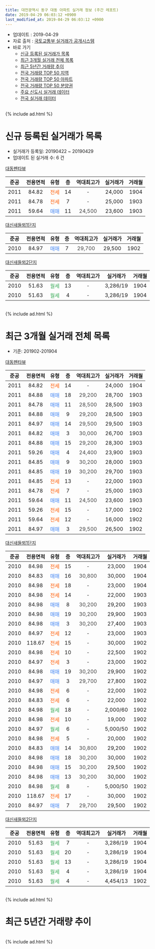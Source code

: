 ```yaml
---
title: 대전광역시 동구 대동 아파트 실거래 정보 (주간 레포트)
date: 2019-04-29 06:03:12 +0900
last_modified_at: 2019-04-29 06:03:12 +0900
---
```


* 업데이트 : 2019-04-29
* 자료 출처 : [국토교통부 실거래가 공개시스템](http://rt.molit.go.kr)
* 바로 가기
    * [신규 등록된 실거래가 목록](#신규-등록된-실거래가-목록)
    * [최근 3개월 실거래 전체 목록](#최근-3개월-실거래-전체-목록)
    * [최근 5년간 거래량 추이](#최근-5년간-거래량-추이)
    * [전국 거래량 TOP 50 지역](https://inasie.github.io/apt-trade-info/최근-3개월-전국에서-가장-거래가-많이-발생한-지역)
    * [전국 거래량 TOP 50 아파트](https://inasie.github.io/apt-trade-info/최근-3개월-전국에서-가장-거래가-많이-발생한-아파트)
    * [전국 거래량 TOP 50 분양권](https://inasie.github.io/apt-trade-info/최근-3개월-전국에서-가장-거래가-많이-발생한-분양권)
    * [주요 신도시 실거래 데이터](https://inasie.github.io/apt-trade-info/주요-신도시)
    * [전국 실거래 데이터](https://inasie.github.io/apt-trade-info/전국)
<br>
{% include ad.html %}
<br>

# 신규 등록된 실거래가 목록
* 실거래가 등록일: 20190422 ~ 20190429
* 업데이트 된 실거래 수: 6 건


[대동펜타뷰](https://search.naver.com/search.naver?query=%EB%8C%80%EC%A0%84%EA%B4%91%EC%97%AD%EC%8B%9C+%EB%8F%99%EA%B5%AC+%EB%8C%80%EB%8F%99+%EB%8C%80%EB%8F%99%ED%8E%9C%ED%83%80%EB%B7%B0)

|준공|전용면적|유형|층|역대최고가|실거래가|거래월|
|:---:|:---:|:---:|:---:|:---:|:---:|:---:|
|2011|84.82|<span style="color:#ff5a00">전세</span>|14|<span style="color:#444444">-</span>|24,000|1904|
|2011|84.78|<span style="color:#ff5a00">전세</span>|7|<span style="color:#444444">-</span>|25,000|1903|
|2011|59.64|<span style="color:#4285f3">매매</span>|11|<span style="color:#444444">24,500</span>|23,600|1903|

[대신새들뫼1단지](https://search.naver.com/search.naver?query=%EB%8C%80%EC%A0%84%EA%B4%91%EC%97%AD%EC%8B%9C+%EB%8F%99%EA%B5%AC+%EB%8C%80%EB%8F%99+%EB%8C%80%EC%8B%A0%EC%83%88%EB%93%A4%EB%AB%BC1%EB%8B%A8%EC%A7%80)

|준공|전용면적|유형|층|역대최고가|실거래가|거래월|
|:---:|:---:|:---:|:---:|:---:|:---:|:---:|
|2010|84.97|<span style="color:#4285f3">매매</span>|7|<span style="color:#444444">29,700</span>|29,500|1902|

[대신새들뫼2단지](https://search.naver.com/search.naver?query=%EB%8C%80%EC%A0%84%EA%B4%91%EC%97%AD%EC%8B%9C+%EB%8F%99%EA%B5%AC+%EB%8C%80%EB%8F%99+%EB%8C%80%EC%8B%A0%EC%83%88%EB%93%A4%EB%AB%BC2%EB%8B%A8%EC%A7%80)

|준공|전용면적|유형|층|역대최고가|실거래가|거래월|
|:---:|:---:|:---:|:---:|:---:|:---:|:---:|
|2010|51.63|<span style="color:#34a853">월세</span>|13|<span style="color:#444444">-</span>|3,286/19|1904|
|2010|51.63|<span style="color:#34a853">월세</span>|4|<span style="color:#444444">-</span>|3,286/19|1904|


<br>
{% include ad.html %}
<br>

# 최근 3개월 실거래 전체 목록
* 기준: 201902-201904


[대동펜타뷰](https://search.naver.com/search.naver?query=%EB%8C%80%EC%A0%84%EA%B4%91%EC%97%AD%EC%8B%9C+%EB%8F%99%EA%B5%AC+%EB%8C%80%EB%8F%99+%EB%8C%80%EB%8F%99%ED%8E%9C%ED%83%80%EB%B7%B0)

|준공|전용면적|유형|층|역대최고가|실거래가|거래월|
|:---:|:---:|:---:|:---:|:---:|:---:|:---:|
|2011|84.82|<span style="color:#ff5a00">전세</span>|14|<span style="color:#444444">-</span>|24,000|1904|
|2011|84.88|<span style="color:#4285f3">매매</span>|18|<span style="color:#444444">29,200</span>|28,700|1903|
|2011|84.78|<span style="color:#4285f3">매매</span>|11|<span style="color:#444444">28,500</span>|28,500|1903|
|2011|84.88|<span style="color:#4285f3">매매</span>|9|<span style="color:#444444">29,200</span>|28,500|1903|
|2011|84.97|<span style="color:#4285f3">매매</span>|14|<span style="color:#444444">29,500</span>|29,500|1903|
|2011|84.82|<span style="color:#4285f3">매매</span>|3|<span style="color:#444444">30,000</span>|26,700|1903|
|2011|84.88|<span style="color:#4285f3">매매</span>|15|<span style="color:#444444">29,200</span>|28,300|1903|
|2011|59.26|<span style="color:#4285f3">매매</span>|4|<span style="color:#444444">24,400</span>|23,900|1903|
|2011|84.85|<span style="color:#4285f3">매매</span>|9|<span style="color:#444444">30,200</span>|28,000|1903|
|2011|84.85|<span style="color:#4285f3">매매</span>|19|<span style="color:#444444">30,200</span>|29,700|1903|
|2011|84.85|<span style="color:#ff5a00">전세</span>|13|<span style="color:#444444">-</span>|22,000|1903|
|2011|84.78|<span style="color:#ff5a00">전세</span>|7|<span style="color:#444444">-</span>|25,000|1903|
|2011|59.64|<span style="color:#4285f3">매매</span>|11|<span style="color:#444444">24,500</span>|23,600|1903|
|2011|59.26|<span style="color:#ff5a00">전세</span>|15|<span style="color:#444444">-</span>|17,000|1902|
|2011|59.64|<span style="color:#ff5a00">전세</span>|12|<span style="color:#444444">-</span>|16,000|1902|
|2011|84.97|<span style="color:#4285f3">매매</span>|3|<span style="color:#444444">29,500</span>|26,500|1902|

[대신새들뫼1단지](https://search.naver.com/search.naver?query=%EB%8C%80%EC%A0%84%EA%B4%91%EC%97%AD%EC%8B%9C+%EB%8F%99%EA%B5%AC+%EB%8C%80%EB%8F%99+%EB%8C%80%EC%8B%A0%EC%83%88%EB%93%A4%EB%AB%BC1%EB%8B%A8%EC%A7%80)

|준공|전용면적|유형|층|역대최고가|실거래가|거래월|
|:---:|:---:|:---:|:---:|:---:|:---:|:---:|
|2010|84.98|<span style="color:#ff5a00">전세</span>|15|<span style="color:#444444">-</span>|23,000|1904|
|2010|84.83|<span style="color:#4285f3">매매</span>|16|<span style="color:#444444">30,800</span>|30,000|1904|
|2010|84.98|<span style="color:#ff5a00">전세</span>|18|<span style="color:#444444">-</span>|23,000|1904|
|2010|84.98|<span style="color:#ff5a00">전세</span>|14|<span style="color:#444444">-</span>|22,000|1903|
|2010|84.98|<span style="color:#4285f3">매매</span>|8|<span style="color:#444444">30,200</span>|29,200|1903|
|2010|84.98|<span style="color:#4285f3">매매</span>|19|<span style="color:#444444">30,200</span>|29,900|1903|
|2010|84.98|<span style="color:#4285f3">매매</span>|3|<span style="color:#444444">30,200</span>|27,400|1903|
|2010|84.97|<span style="color:#ff5a00">전세</span>|12|<span style="color:#444444">-</span>|23,000|1903|
|2010|118.67|<span style="color:#ff5a00">전세</span>|15|<span style="color:#444444">-</span>|30,000|1902|
|2010|84.98|<span style="color:#ff5a00">전세</span>|10|<span style="color:#444444">-</span>|22,500|1902|
|2010|84.97|<span style="color:#ff5a00">전세</span>|3|<span style="color:#444444">-</span>|23,000|1902|
|2010|84.98|<span style="color:#4285f3">매매</span>|19|<span style="color:#444444">30,200</span>|29,900|1902|
|2010|84.97|<span style="color:#4285f3">매매</span>|3|<span style="color:#444444">29,700</span>|27,800|1902|
|2010|84.98|<span style="color:#ff5a00">전세</span>|6|<span style="color:#444444">-</span>|22,000|1902|
|2010|84.83|<span style="color:#ff5a00">전세</span>|6|<span style="color:#444444">-</span>|22,000|1902|
|2010|84.98|<span style="color:#34a853">월세</span>|18|<span style="color:#444444">-</span>|2,000/60|1902|
|2010|84.98|<span style="color:#ff5a00">전세</span>|10|<span style="color:#444444">-</span>|19,000|1902|
|2010|84.97|<span style="color:#34a853">월세</span>|6|<span style="color:#444444">-</span>|5,000/50|1902|
|2010|84.98|<span style="color:#ff5a00">전세</span>|5|<span style="color:#444444">-</span>|20,000|1902|
|2010|84.83|<span style="color:#4285f3">매매</span>|14|<span style="color:#444444">30,800</span>|29,200|1902|
|2010|84.98|<span style="color:#4285f3">매매</span>|18|<span style="color:#444444">30,200</span>|30,000|1902|
|2010|84.98|<span style="color:#4285f3">매매</span>|15|<span style="color:#444444">30,200</span>|29,500|1902|
|2010|84.98|<span style="color:#4285f3">매매</span>|13|<span style="color:#444444">30,200</span>|30,000|1902|
|2010|84.98|<span style="color:#34a853">월세</span>|8|<span style="color:#444444">-</span>|5,000/50|1902|
|2010|118.67|<span style="color:#ff5a00">전세</span>|17|<span style="color:#444444">-</span>|30,000|1902|
|2010|84.97|<span style="color:#4285f3">매매</span>|7|<span style="color:#444444">29,700</span>|29,500|1902|


<script async src="//pagead2.googlesyndication.com/pagead/js/adsbygoogle.js"></script>
<!-- 기본 -->
<ins class="adsbygoogle"
     style="display:block"
     data-ad-client="ca-pub-2446590836940007"
     data-ad-slot="1659523306"
     data-ad-format="auto"
     data-full-width-responsive="true"></ins>
<script>
(adsbygoogle = window.adsbygoogle || []).push({});
</script>


[대신새들뫼2단지](https://search.naver.com/search.naver?query=%EB%8C%80%EC%A0%84%EA%B4%91%EC%97%AD%EC%8B%9C+%EB%8F%99%EA%B5%AC+%EB%8C%80%EB%8F%99+%EB%8C%80%EC%8B%A0%EC%83%88%EB%93%A4%EB%AB%BC2%EB%8B%A8%EC%A7%80)

|준공|전용면적|유형|층|역대최고가|실거래가|거래월|
|:---:|:---:|:---:|:---:|:---:|:---:|:---:|
|2010|51.63|<span style="color:#34a853">월세</span>|7|<span style="color:#444444">-</span>|3,286/19|1904|
|2010|51.63|<span style="color:#34a853">월세</span>|20|<span style="color:#444444">-</span>|3,286/19|1904|
|2010|51.63|<span style="color:#34a853">월세</span>|13|<span style="color:#444444">-</span>|3,286/19|1904|
|2010|51.63|<span style="color:#34a853">월세</span>|4|<span style="color:#444444">-</span>|3,286/19|1904|
|2010|51.63|<span style="color:#34a853">월세</span>|4|<span style="color:#444444">-</span>|4,454/13|1902|


<br>
{% include ad.html %}
<br>

# 최근 5년간 거래량 추이


<div style="width:100%;">
    <canvas id="deal_progress" height="200"></canvas>
</div>

<script>
new Chart(document.getElementById("deal_progress"), {
    type: 'line',
    data: {
        labels: ['201404','201405','201406','201407','201408','201409','201410','201411','201412','201501','201502','201503','201504','201505','201506','201507','201508','201509','201510','201511','201512','201601','201602','201603','201604','201605','201606','201607','201608','201609','201610','201611','201612','201701','201702','201703','201704','201705','201706','201707','201708','201709','201710','201711','201712','201801','201802','201803','201804','201805','201806','201807','201808','201809','201810','201811','201812','201901','201902','201903','201904'],
        datasets: [{
            label: '매매',
            pointRadius: 1,
            data: [13, 10, 6, 9, 8, 18, 10, 18, 19, 20, 15, 21, 9, 18, 15, 13, 12, 14, 8, 13, 16, 13, 10, 3, 5, 5, 4, 10, 12, 16, 9, 18, 6, 8, 14, 13, 5, 9, 11, 10, 6, 8, 3, 3, 13, 57, 29, 49, 24, 33, 34, 33, 93, 61, 6, 9, 9, 8, 8, 13, 1],
            borderColor: "rgba(255, 201, 14, 1)",
            backgroundColor: "rgba(255, 201, 14, 0.5)",
            fill: false,
            lineTension: 0
        },{
            label: '전월세',
            pointRadius: 1,
            data: [6, 6, 5, 26, 9, 9, 14, 8, 12, 10, 13, 8, 7, 6, 5, 6, 2, 12, 13, 13, 11, 7, 17, 5, 9, 8, 1, 16, 8, 6, 4, 15, 5, 9, 10, 6, 2, 2, 8, 13, 4, 9, 6, 8, 12, 11, 13, 16, 5, 6, 7, 10, 4, 4, 8, 2, 8, 12, 14, 4, 7],
            borderColor: "rgba(0, 141, 185, 1)",
            backgroundColor: "rgba(0, 141, 185, 0.5)",
            fill: false,
            lineTension: 0
        }
        ]
    },
    options: {
        responsive: true,
        title: {
            display: false
        },
        tooltips: {
            mode: 'index',
            intersect: false
        },
        hover: {
            mode: 'nearest',
            intersect: true
        },
        scales: {
            xAxes: [{
                display: true,
                scaleLabel: {
                    display: true,
                    labelString: '년/월'
                }
            }],
            yAxes: [{
                display: true,
                ticks: {
                    suggestedMin: 0,
                },
                scaleLabel: {
                    display: true,
                    labelString: '실거래 수'
                }
            }]
        }
    }
});

</script>


<br>
{% include ad.html %}
<br>

